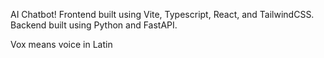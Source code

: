 AI Chatbot! 
Frontend built using Vite, Typescript, React, and TailwindCSS.
Backend built using Python and FastAPI.

Vox means voice in Latin
